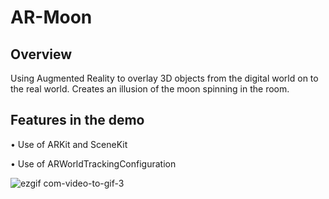 # AR-Moon

## Overview

Using Augmented Reality to overlay 3D objects from the digital world on to the real world. Creates an illusion of the moon spinning in the room. 

## Features in the demo

• Use of ARKit and SceneKit

• Use of ARWorldTrackingConfiguration 

![ezgif com-video-to-gif-3](https://user-images.githubusercontent.com/36542195/51175491-6472c800-18b2-11e9-869f-646b754e9e53.gif)
